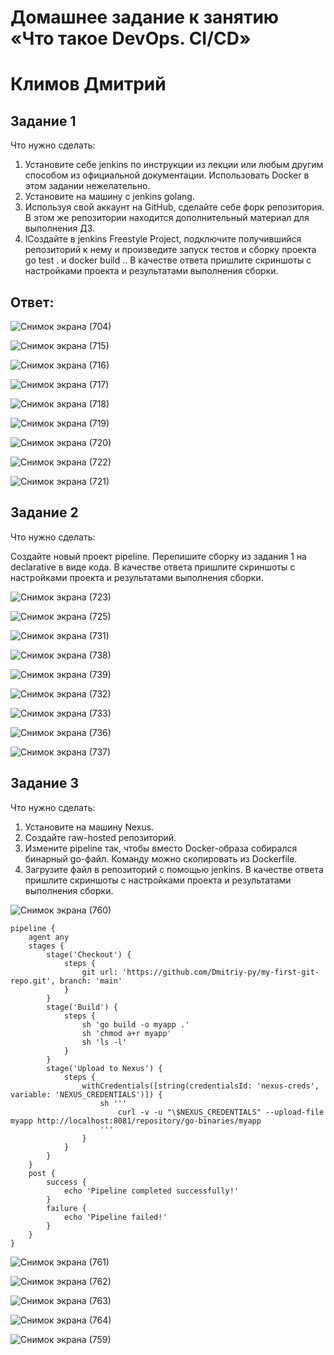 # Домашнее задание к занятию «Что такое DevOps. СI/СD»

# Климов Дмитрий

## Задание 1
Что нужно сделать:

1. Установите себе jenkins по инструкции из лекции или любым другим способом из официальной документации. Использовать Docker в этом задании нежелательно.
2. Установите на машину с jenkins golang.
3. Используя свой аккаунт на GitHub, сделайте себе форк репозитория. В этом же репозитории находится дополнительный материал для выполнения ДЗ.
4. lСоздайте в jenkins Freestyle Project, подключите получившийся репозиторий к нему и произведите запуск тестов и сборку проекта go test . и docker build ..
В качестве ответа пришлите скриншоты с настройками проекта и результатами выполнения сборки.



## Ответ:

![Снимок экрана (704)](https://github.com/user-attachments/assets/5a5aaad0-9a8b-4c18-a9ae-24d307fd4bad)

![Снимок экрана (715)](https://github.com/user-attachments/assets/1df73a2e-9c7e-49d7-a19a-071f8b5c0075)

![Снимок экрана (716)](https://github.com/user-attachments/assets/ef9ec9f7-a8a6-4853-84a5-ec8dd4c16352)

![Снимок экрана (717)](https://github.com/user-attachments/assets/ff2f1a58-561f-41dd-a882-0492d04ae6e9)

![Снимок экрана (718)](https://github.com/user-attachments/assets/67ee0499-dafa-4a3a-9556-350f2fccfcde)

![Снимок экрана (719)](https://github.com/user-attachments/assets/ecde1f06-509e-4f30-8ac3-2595f9d77f17)

![Снимок экрана (720)](https://github.com/user-attachments/assets/1ce716c1-2e53-499b-a2d0-f620fb8b6fad)

![Снимок экрана (722)](https://github.com/user-attachments/assets/41055f2e-8dd5-4e6b-81a3-053ed273686b)

![Снимок экрана (721)](https://github.com/user-attachments/assets/f1cb3b58-61ce-4f80-beb5-e76188c4b7a9)



## Задание 2

Что нужно сделать:

Создайте новый проект pipeline.
Перепишите сборку из задания 1 на declarative в виде кода.
В качестве ответа пришлите скриншоты с настройками проекта и результатами выполнения сборки.


![Снимок экрана (723)](https://github.com/user-attachments/assets/dd74b778-005a-481a-bf33-3732fb0a4400)

![Снимок экрана (725)](https://github.com/user-attachments/assets/7dafe407-3a56-4a4e-9634-d75ca5870a26)

![Снимок экрана (731)](https://github.com/user-attachments/assets/49c42fd3-a99b-405f-a192-983fe01ef6aa)

![Снимок экрана (738)](https://github.com/user-attachments/assets/ae8f97a4-bea5-47c3-b5cb-44fea8c8be40)

![Снимок экрана (739)](https://github.com/user-attachments/assets/c6fe5c1c-898e-4716-b6b4-d26fe9b161cf)

![Снимок экрана (732)](https://github.com/user-attachments/assets/90d97db1-a1f1-4f64-ae6b-b7eb54d7c063)

![Снимок экрана (733)](https://github.com/user-attachments/assets/b3f8f1c5-4611-4e0f-96dd-0fd6e6693d90)

![Снимок экрана (736)](https://github.com/user-attachments/assets/f4413e27-f256-424b-879b-8db90b3d0dce)

![Снимок экрана (737)](https://github.com/user-attachments/assets/04001f5e-b2ab-47b2-9446-859d0aeb278c)


## Задание 3
Что нужно сделать:

1. Установите на машину Nexus.
2. Создайте raw-hosted репозиторий.
3. Измените pipeline так, чтобы вместо Docker-образа собирался бинарный go-файл. Команду можно скопировать из Dockerfile.
4. Загрузите файл в репозиторий с помощью jenkins.
В качестве ответа пришлите скриншоты с настройками проекта и результатами выполнения сборки.


![Снимок экрана (760)](https://github.com/user-attachments/assets/f3958b2f-a43b-41e8-a329-f60ceaa50404)

```
pipeline {
    agent any
    stages {
        stage('Checkout') {
            steps {
                git url: 'https://github.com/Dmitriy-py/my-first-git-repo.git', branch: 'main'
            }
        }
        stage('Build') {
            steps {
                sh 'go build -o myapp .'
                sh 'chmod a+r myapp'
                sh 'ls -l'
            }
        }
        stage('Upload to Nexus') {
            steps {
                withCredentials([string(credentialsId: 'nexus-creds', variable: 'NEXUS_CREDENTIALS')]) {
                    sh '''
                        curl -v -u "\$NEXUS_CREDENTIALS" --upload-file myapp http://localhost:8081/repository/go-binaries/myapp
                    '''
                }
            }
        }
    }
    post {
        success {
            echo 'Pipeline completed successfully!'
        }
        failure {
            echo 'Pipeline failed!'
        }
    }
}

```

![Снимок экрана (761)](https://github.com/user-attachments/assets/a5c18ec2-e3d3-4767-86c3-c626b65121c0)

![Снимок экрана (762)](https://github.com/user-attachments/assets/6c3fda5a-b034-4b24-9293-7cdcfd570ffd)

![Снимок экрана (763)](https://github.com/user-attachments/assets/1604e1e7-f826-40d2-81ea-c50ef7491a06)

![Снимок экрана (764)](https://github.com/user-attachments/assets/416841fa-4f3a-4a64-9371-e35bf9dd07a5)

![Снимок экрана (759)](https://github.com/user-attachments/assets/c39b10a3-ac13-494f-b708-8cb5a9917914)





